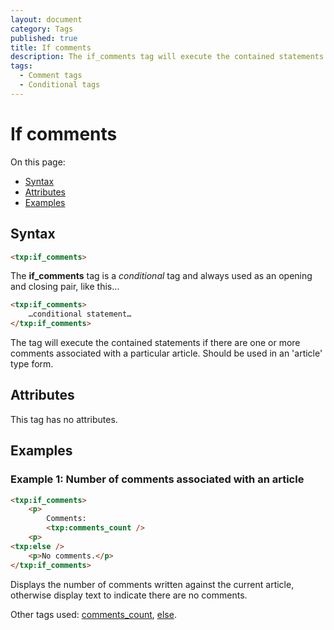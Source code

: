 ```yaml
---
layout: document
category: Tags
published: true
title: If comments
description: The if_comments tag will execute the contained statements if there are comments associated with a particular article.
tags:
  - Comment tags
  - Conditional tags
---
```


# If comments

On this page:

* [Syntax](#syntax)
* [Attributes](#attributes)
* [Examples](#examples)

## Syntax

~~~ html
<txp:if_comments>
~~~

The **if_comments** tag is a *conditional* tag and always used as an opening and closing pair, like this…

~~~ html
<txp:if_comments>
    …conditional statement…
</txp:if_comments>
~~~

The tag will execute the contained statements if there are one or more comments associated with a particular article. Should be used in an 'article' type form.

## Attributes

This tag has no attributes.

## Examples

### Example 1: Number of comments associated with an article

~~~ html
<txp:if_comments>
    <p>
        Comments:
        <txp:comments_count />
    <p>
<txp:else />
    <p>No comments.</p>
</txp:if_comments>
~~~

Displays the number of comments written against the current article, otherwise display text to indicate there are no comments.

Other tags used: [comments_count](comments_count), [else](else).
